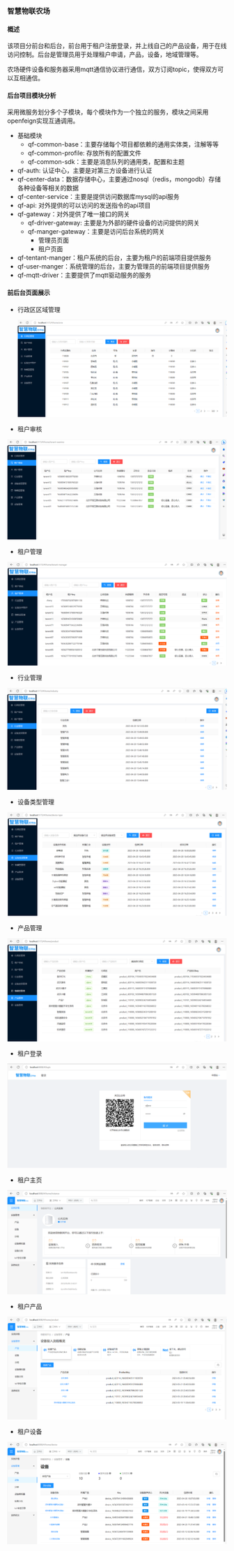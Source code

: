 ### 智慧物联农场

#### 概述

该项目分前台和后台，前台用于租户注册登录，并上线自己的产品设备，用于在线访问控制。后台是管理员用于处理租户申请，产品，设备，地域管理等。

农场硬件设备和服务器采用mqtt通信协议进行通信，双方订阅topic，使得双方可以互相通信。

#### 后台项目模块分析

采用微服务划分多个子模块，每个模块作为一个独立的服务，模块之间采用openfeign实现互通调用。

* 基础模块
  * qf-common-base：主要存储每个项目都依赖的通用实体类，注解等等
  * qf-common-profile: 存放所有的配置文件
  * qf-common-sdk：主要是消息队列的通用类，配置和主题
* qf-auth: 认证中心，主要是对第三方设备进行认证
* qf-center-data：数据存储中心，主要通过nosql（redis，mongodb）存储各种设备等相关的数据
* qf-center-service：主要是提供访问数据库mysql的api服务
* qf-api: 对外提供的可以访问的发送指令的api项目
* qf-gateway：对外提供了唯一接口的网关
  * qf-driver-gateway: 主要是为外部的硬件设备的访问提供的网关
  * qf-manger-gateway：主要是访问后台系统的网关
    * 管理员页面
    * 租户页面
* qf-tentant-manger：租户系统的后台，主要为租户的前端项目提供服务
* qf-user-manger：系统管理的后台，主要为管理员的前端项目提供服务
* qf-mqtt-driver：主要提供了mqtt驱动服务的服务

#### 前后台页面展示

* 行政区区域管理

  ![行政区管理](https://github.com/chenying-wwl/newito/blob/main/images/%E8%A1%8C%E6%94%BF%E5%8C%BA%E7%AE%A1%E7%90%86.png)

* 租户审核

![租户审核管理](\images\租户审核管理.png)

* 租户管理

![租户管理](images\租户管理.png)

* 行业管理

![行业管理](images\行业管理.png)

* 设备类型管理

![设备类型管理](images\设备类型管理.png)

* 产品管理

![产品管理](images\产品管理.png)

* 租户登录

![租户登录](images\租户登录.png)

* 租户主页

![租户主页](images\租户主页.png)

* 租户产品

![租户产品管理](images\租户产品管理.png)

* 租户设备

![租户设备](images\租户设备.png)

